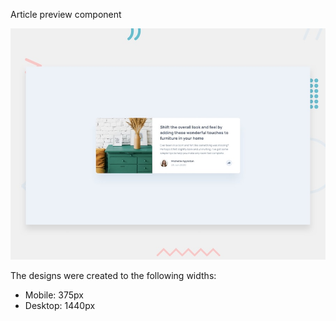 Article preview component

![Design preview for the Article preview component coding challenge](./design/desktop-preview.jpg)



The designs were created to the following widths:

- Mobile: 375px
- Desktop: 1440px
